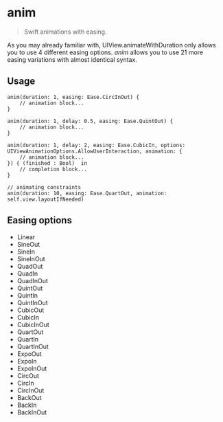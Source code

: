 # anim
> Swift animations with easing.

As you may already familiar with, UIView.animateWithDuration only allows you to use 4 different easing options. *anim* allows you to use 21 more easing variations with almost identical syntax.


## Usage

	anim(duration: 1, easing: Ease.CircInOut) {
		// animation block...
	}

	anim(duration: 1, delay: 0.5, easing: Ease.QuintOut) {
		// animation block...
	}

	anim(duration: 1, delay: 2, easing: Ease.CubicIn, options: UIViewAnimationOptions.AllowUserInteraction, animation: {
		// animation block...
	}) { (finished : Bool)  in
	    // completion block...
	}

	// animating constraints
	anim(duration: 10, easing: Ease.QuartOut, animation: self.view.layoutIfNeeded)


## Easing options

- Linear
- SineOut
- SineIn
- SineInOut
- QuadOut
- QuadIn
- QuadInOut
- QuintOut
- QuintIn
- QuintInOut
- CubicOut
- CubicIn
- CubicInOut
- QuartOut
- QuartIn
- QuartInOut
- ExpoOut
- ExpoIn
- ExpoInOut
- CircOut
- CircIn
- CircInOut
- BackOut
- BackIn
- BackInOut


